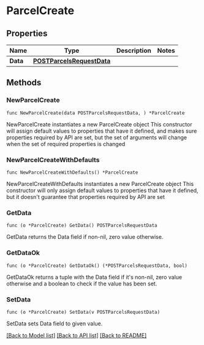 # ParcelCreate

## Properties

Name | Type | Description | Notes
------------ | ------------- | ------------- | -------------
**Data** | [**POSTParcelsRequestData**](POSTParcelsRequestData.md) |  | 

## Methods

### NewParcelCreate

`func NewParcelCreate(data POSTParcelsRequestData, ) *ParcelCreate`

NewParcelCreate instantiates a new ParcelCreate object
This constructor will assign default values to properties that have it defined,
and makes sure properties required by API are set, but the set of arguments
will change when the set of required properties is changed

### NewParcelCreateWithDefaults

`func NewParcelCreateWithDefaults() *ParcelCreate`

NewParcelCreateWithDefaults instantiates a new ParcelCreate object
This constructor will only assign default values to properties that have it defined,
but it doesn't guarantee that properties required by API are set

### GetData

`func (o *ParcelCreate) GetData() POSTParcelsRequestData`

GetData returns the Data field if non-nil, zero value otherwise.

### GetDataOk

`func (o *ParcelCreate) GetDataOk() (*POSTParcelsRequestData, bool)`

GetDataOk returns a tuple with the Data field if it's non-nil, zero value otherwise
and a boolean to check if the value has been set.

### SetData

`func (o *ParcelCreate) SetData(v POSTParcelsRequestData)`

SetData sets Data field to given value.



[[Back to Model list]](../README.md#documentation-for-models) [[Back to API list]](../README.md#documentation-for-api-endpoints) [[Back to README]](../README.md)


